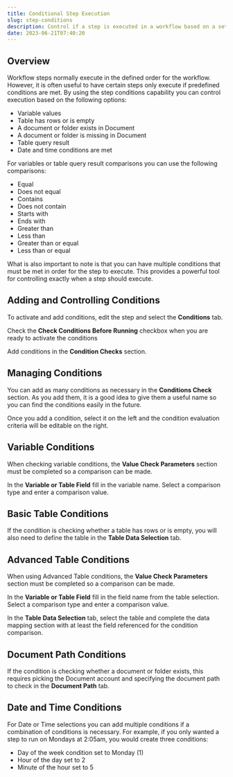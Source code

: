 ```yaml
---
title: Conditional Step Execution
slug: step-conditions
description: Control if a step is executed in a workflow based on a set of conditions
date: 2023-06-21T07:40:20
---
```



## Overview

Workflow steps normally execute in the defined order for the workflow.  However, it is often useful to have certain steps only execute if predefined conditions are met.  By using the step conditions capability you can control execution based on the following options:
 - Variable values
 - Table has rows or is empty
 - A document or folder exists in Document
 - A document or folder is missing in Document
 - Table query result
 - Date and time conditions are met

For variables or table query result comparisons you can use the following comparisons:
 - Equal
 - Does not equal
 - Contains
 - Does not contain
 - Starts with
 - Ends with
 - Greater than
 - Less than
 - Greater than or equal
 - Less than or equal

What is also important to note is that you can have multiple conditions that must be met in order for the step to execute.  This provides a powerful tool for controlling exactly when a step should execute.

## Adding and Controlling Conditions

To activate and add conditions, edit the step and select the **Conditions** tab.

Check the **Check Conditions Before Running** checkbox when you are ready to activate the conditions

Add conditions in the **Condition Checks** section.


## Managing Conditions

You can add as many conditions as necessary in the **Conditions Check** section.  As you add them, it is a good idea to give them a useful name so you can find the conditions easily in the future.

Once you add a condition, select it on the left and the condition evaluation criteria will be editable on the right.


## Variable Conditions

When checking variable conditions, the **Value Check Parameters** section must be completed so a comparison can be made.

In the **Variable or Table Field** fill in the variable name.  Select a comparison type and enter a comparison value.


## Basic Table Conditions

If the condition is checking whether a table has rows or is empty, you will also need to define the table in the **Table Data Selection** tab.


## Advanced Table Conditions

When using Advanced Table conditions, the **Value Check Parameters** section must be completed so a comparison can be made.

In the **Variable or Table Field** fill in the field name from the table selection.  Select a comparison type and enter a comparison value.

In the **Table Data Selection** tab, select the table and complete the data mapping section with at least the field referenced for the condition comparison.

## Document Path Conditions

If the condition is checking whether a document or folder exists, this requires picking the Document account and specifying the document path to check in the **Document Path** tab.

## Date and Time Conditions

For Date or Time selections you can add multiple conditions if a combination of conditions is necessary.  For example, if you only wanted a step to run on Mondays at 2:05am, you would create three conditions:
 - Day of the week condition set to Monday (1)
 - Hour of the day set to 2
 - Minute of the hour set to 5
